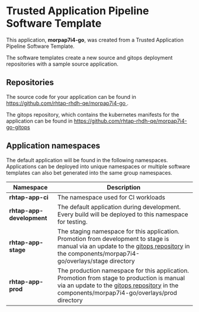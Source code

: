 # Trusted Application Pipeline Software Template

This application, **morpap7i4-go**, was created from a Trusted Application Pipeline Software Template.

The software templates create a new source and gitops deployment repositories with a sample source application. 

## Repositories

The source code for your application can be found in [https://github.com/rhtap-rhdh-qe/morpap7i4-go ](https://github.com/rhtap-rhdh-qe/morpap7i4-go ).
 
The gitops repository, which contains the kubernetes manifests for the application can be found in 
[https://github.com/rhtap-rhdh-qe/morpap7i4-go-gitops ](https://github.com/rhtap-rhdh-qe/morpap7i4-go-gitops ) 

## Application namespaces 

The default application will be found in the following namespaces. Applications can be deployed into unique namespaces or multiple software templates can also bet generated into the same group namespaces.  

|  Namespace   |  Description   |  
| -------- | -------- |
| **rhtap-app-ci** | The namespace used for CI workloads |
| **rhtap-app-development** | The default application during development. Every build will be deployed to this namespace for testing. |
| **rhtap-app-stage** | The staging namespace for this application. Promotion from development to stage is manual via an update to the [gitops repository](https://github.com/rhtap-rhdh-qe/morpap7i4-go-gitops ) in the components/morpap7i4-go/overlays/stage directory |
| **rhtap-app-prod** | The production namespace for this application. Promotion from stage to production is manual via an update to the [gitops repository](https://github.com/rhtap-rhdh-qe/morpap7i4-go-gitops ) in the components/morpap7i4-go/overlays/prod directory |